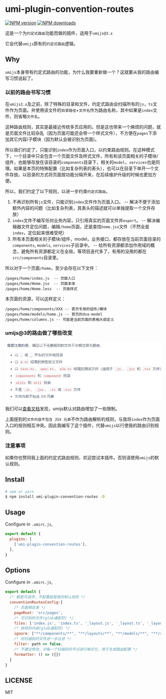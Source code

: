 # umi-plugin-convention-routes

[![NPM version](https://img.shields.io/npm/v/umi-plugin-convention-routes.svg?style=flat)](https://npmjs.org/package/umi-plugin-convention-routes)
[![NPM downloads](http://img.shields.io/npm/dm/umi-plugin-convention-routes.svg?style=flat)](https://npmjs.org/package/umi-plugin-convention-routes)

这是一个为`约定式路由`功能而做的插件，适用于`umijs@3.x`

它会代替`umijs`原有的`约定式路由`逻辑。

## Why

`umijs`本身带有约定式路由的功能，为什么我要重新做一个？这就要从我的路由编写习惯说起了。

### 以前的路由书写习惯

在`umijs2.x`及之前，除了特殊的目录和文件，约定式路由会扫描所有的`js`，`ts`文件作为页面。并使用该文件的`目录路径`+`文件名`作为路由名称，其中如果是`index`文件，则省略`文件名`。

这种路由规则，其实是最接近传统多页应用的。但是这也带来一个麻烦的问题，就是页面文件比较杂乱（因为页面可能还会带一个样式文件），不方便在`pages`下添加其它内容/子模块（因为默认会被识别为页面)。

所以我们约定了，只能识别`index`作为页面入口，以约束路由规则。在这种模式下，一个目录中只会包含一个页面文件及样式文件，所有和该页面相关的子模块/组件，也能够存放在该目录的`components`目录下，相关的`model`，`services`也是同理。如果是本页的特殊配置（比如复杂列表的表头），也可以在目录下单开一个文件存放。以目录的方式将页面按功能分隔开来，在后续维护升级的时候也更加方便。

所以，我们约定了以下规则，以进一步约束`约定式路由`。

1. 不再识别所有`js`文件，只能识别`index`文件作为页面入口。 -- 解决不便于添加额外内容的问题（比如复杂列表，其表头的描述就可以单独提取一个文件存放）
2. `index`文件不编写任何业务内容，只引用真实的页面文件并`export`。 -- 解决编辑器文件定位问题，编辑`/home`页面，还是查找`home.jsx`文件（不然全是`index`，定位起来很难受吧）
3. 所有本页面相关的子模块/组件，model，业务接口，都存放在当前页面目录的`components`, `models`, `services`子目录中。 -- 给所有资源都添加作用域的概念，避免所有资源都定义在全局，等项目迭代多了，有用的没用的都在`src/components`目录里。

所以对于一个页面`/home`，至少会存在以下文件：

```
/pages/home/index.js  -- 页面入口
/pages/home/Home.jsx  -- 页面本体
/pages/home/Home.less  -- 页面样式
```

本页面的资源，可以这样定义：

```
/pages/home/components/XXX -- 首页专用的组件/模块
/pages/home/models/home.js -- 首页的dva-model
/pages/home/columns.js -- 可能是当前页面的表格头部定义
```

### umijs@3的路由做了哪些改变

<p><img src="./assets/convention-routes-umi3.png" /></p>

我们可以[查看文档](https://umijs.org/docs/convention-routing)发现，umijs默认对路由增加了一些限制。

上面提到的`文件内容不包含 JSX 元素`不作为路由解析的规则，与我将`index`作为页面入口的规则相互冲突。因此我编写了这个插件，代替`umijs`以行使我的路由识别规则。

### 注意事项

如果你也赞同我上面的约定式路由规则，欢迎尝试本插件。否则请使用`umijs`的默认规则。

## Install

```bash
# npm or yarn
$ npm install umi-plugin-convention-routes -D
```

## Usage

Configure in `.umirc.js`,

```js
export default {
  plugins: [
    ['umi-plugin-convention-routes'],
  ],
}
```

## Options

Configure in `.umirc.js`,

```js
export default {
  /* 都是可选项，不配置就是我的默认规则 */
  conventionRoutesConfig:{
    /* 页面根目录 */
    pageRoot: 'src/pages',
    /* 可识别的文件(glob通配符) */
    files: ['index.js', 'index.ts', '_layout.js', '_layout.ts', '_layout.jsx', '_layout.tsx'],
    /* 排除的内容(glob通配符) */
    ignore: ["**/components/**", "**/layouts/**", "**/models/**", "**/services/**"],
    /* 对扫描到的文件进一步过滤 */
    filter: path => false,
    /* 不建议修改，对每一个扫描到的节点进行格式化，用于生成路由配置 */
    formatter: () => ({})
  }
}
```

## LICENSE

MIT
